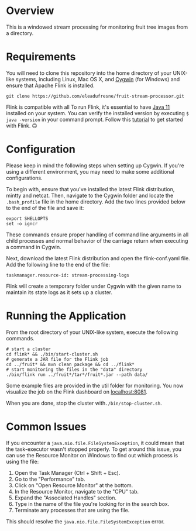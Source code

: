 # Overview
 This is a windowed stream processing for monitoring fruit tree images from a directory.

# Requirements
You will need to clone this repository into the home directory of your UNIX-like systems, including Linux, Mac OS X, 
and [Cygwin](https://cygwin.com/install.html) (for Windows) and ensure that Apache Flink is installed.
```shell
git clone https://github.com/eleadufresne/fruit-stream-processor.git
```
Flink is compatible with all To run Flink, it's essential to have [Java 11](https://www.oracle.com/java/technologies/javase/jdk11-archive-downloads.html) installed 
on your system. You can verify the installed version by executing `$ java -version` in your command prompt. Follow this 
[tutorial](https://nightlies.apache.org/flink/flink-docs-stable/docs/try-flink/local_installation/#first-steps) to get 
started with Flink. 🙃

# Configuration
Please keep in mind the following steps when setting up Cygwin. If you're using a different environment, you may need 
to make some additional configurations. 

To begin with, ensure that you've installed the latest Flink distribution, mintty and netcat. Then, navigate to the 
Cygwin folder and locate the ```.bash_profile``` file in the home directory. Add the two lines provided below to the 
end of the file and save it:

```shell
export SHELLOPTS
set -o igncr
```
These commands ensure proper handling of command line arguments in all child processes and normal behavior of the 
carriage return when executing a command in Cygwin.

Next, download the latest Flink distribution and open the flink-conf.yaml file. Add the following line to the end of the file:

```shell
taskmanager.resource-id: stream-processing-logs
```
Flink will create a temporary folder under Cygwin with the given name to maintain its state logs as it sets up a cluster.

# Running the Application
From the root directory of your UNIX-like system, execute the following commands.

```shell
# start a cluster
cd flink* && ./bin/start-cluster.sh
# generate a JAR file for the Flink job
cd ../fruit* && mvn clean package && cd ../flink* 
# start monitoring the files in the "data" directory
./bin/flink run ../fruit*/tar*/fruit*.jar --path data/
```
Some example files are provided in the util folder for monitoring. You now visualize the job on the Flink dashboard 
on [localhost:8081](http://localhost:8081).

When you are done, stop the cluster with`./bin/stop-cluster.sh`.

# Common Issues
If you encounter a `java.nio.file.FileSystemException`, it could mean that the task-executor wasn't stopped properly. 
To get around this issue, you can use the Resource Monitor on Windows to find out which process is using the file:

1. Open the Task Manager (Ctrl + Shift + Esc).
2. Go to the "Performance" tab.
3. Click on "Open Resource Monitor" at the bottom.
4. In the Resource Monitor, navigate to the "CPU" tab.
5. Expand the "Associated Handles" section.
6. Type in the name of the file you're looking for in the search box.
7. Terminate any processes that are using the file.

This should resolve the `java.nio.file.FileSystemException` error.